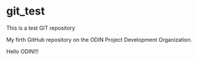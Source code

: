 # git_test
This is a test GIT repository

My firth GitHub repository on the ODIN Project Development Organization.

Hello ODIN!!!

